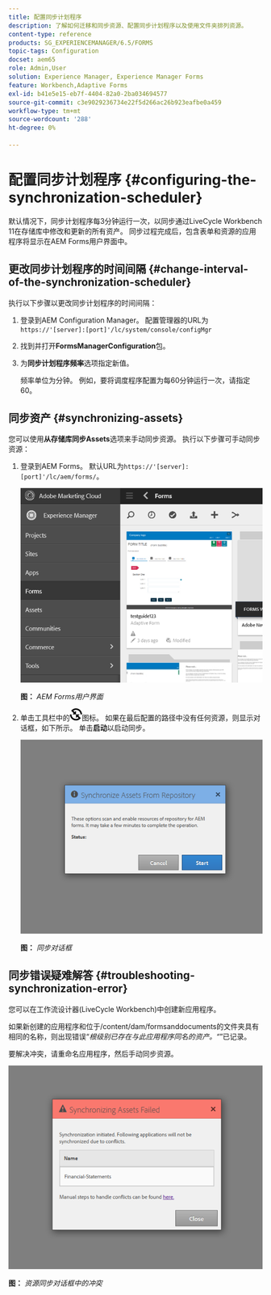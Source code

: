 ```yaml
---
title: 配置同步计划程序
description: 了解如何迁移和同步资源、配置同步计划程序以及使用文件夹排列资源。
content-type: reference
products: SG_EXPERIENCEMANAGER/6.5/FORMS
topic-tags: Configuration
docset: aem65
role: Admin,User
solution: Experience Manager, Experience Manager Forms
feature: Workbench,Adaptive Forms
exl-id: b41e5e15-eb7f-4404-82a0-2ba034694577
source-git-commit: c3e9029236734e22f5d266ac26b923eafbe0a459
workflow-type: tm+mt
source-wordcount: '288'
ht-degree: 0%

---
```


# 配置同步计划程序 {#configuring-the-synchronization-scheduler}

默认情况下，同步计划程序每3分钟运行一次，以同步通过LiveCycle Workbench 11在存储库中修改和更新的所有资产。 同步过程完成后，包含表单和资源的应用程序将显示在AEM Forms用户界面中。

## 更改同步计划程序的时间间隔 {#change-interval-of-the-synchronization-scheduler}

执行以下步骤以更改同步计划程序的时间间隔：

1. 登录到AEM Configuration Manager。 配置管理器的URL为`https://'[server]:[port]'/lc/system/console/configMgr`

1. 找到并打开&#x200B;**FormsManagerConfiguration**&#x200B;包。

1. 为&#x200B;**同步计划程序频率**&#x200B;选项指定新值。

   频率单位为分钟。 例如，要将调度程序配置为每60分钟运行一次，请指定60。

## 同步资产 {#synchronizing-assets}

您可以使用&#x200B;**从存储库同步Assets**&#x200B;选项来手动同步资源。 执行以下步骤可手动同步资源：

1. 登录到AEM Forms。 默认URL为`https://'[server]:[port]'/lc/aem/forms/`。

   ![AEM Forms用户界面](assets/aem_forms_ui.png)

   **图：** *AEM Forms用户界面*

1. 单击工具栏中的![aem6forms_sync](assets/aem6forms_sync.png)图标。 如果在最后配置的路径中没有任何资源，则显示对话框，如下所示。 单击&#x200B;**启动**&#x200B;以启动同步。

   ![同步对话框](assets/migrate-and-syncronize.png)

   **图：** *同步对话框*

## 同步错误疑难解答 {#troubleshooting-synchronization-error}

您可以在工作流设计器(LiveCycle Workbench)中创建新应用程序。

如果新创建的应用程序和位于/content/dam/formsanddocuments的文件夹具有相同的名称，则出现错误“*根级别已存在与此应用程序同名的资产。“*”已记录。

要解决冲突，请重命名应用程序，然后手动同步资源。

![资源同步对话框中存在冲突](assets/sync-conflict.png)

**图：** *资源同步对话框中的冲突*
